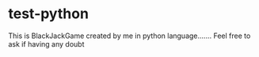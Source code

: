 # test-python
This is BlackJackGame created by me in python language.......
Feel free to ask if having any doubt
